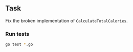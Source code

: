 ## Task

Fix the broken implementation of `CalculateTotalCalories`.

### Run tests
```bash
go test *.go
```


